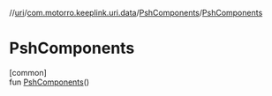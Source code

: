 //[uri](../../../index.md)/[com.motorro.keeplink.uri.data](../index.md)/[PshComponents](index.md)/[PshComponents](-psh-components.md)

# PshComponents

[common]\
fun [PshComponents](-psh-components.md)()
